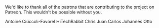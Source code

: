 We'd like to thank all of the patrons that are contributing to the project on Patreon. This wouldn't be possible without you.

Antoine Ciuccoli-Favarel
HiTechRabbit
Chris
Juan Carlos
Johannes Otto
